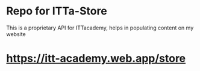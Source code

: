 # Repo for ITTa-Store

This is a proprietary API for ITTacademy, helps in populating content on my website 
# https://itt-academy.web.app/store
